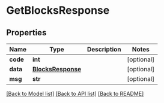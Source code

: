 # GetBlocksResponse

## Properties
Name | Type | Description | Notes
------------ | ------------- | ------------- | -------------
**code** | **int** |  | [optional] 
**data** | [**BlocksResponse**](BlocksResponse.md) |  | [optional] 
**msg** | **str** |  | [optional] 

[[Back to Model list]](../README.md#documentation-for-models) [[Back to API list]](../README.md#documentation-for-api-endpoints) [[Back to README]](../README.md)

